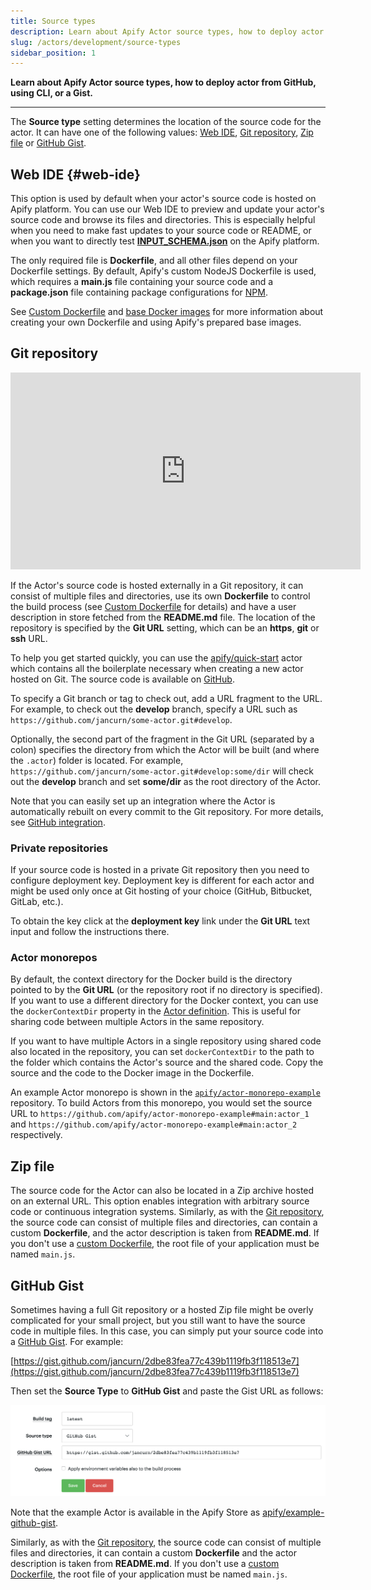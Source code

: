 ```yaml
---
title: Source types
description: Learn about Apify Actor source types, how to deploy actor from GitHub, using CLI, or a Gist.
slug: /actors/development/source-types
sidebar_position: 1
---
```


**Learn about Apify Actor source types, how to deploy actor from GitHub, using CLI, or a Gist.**

---

The **Source type** setting determines the location of the source code for the actor. It can have one of the following values: [Web IDE](#web-ide), [Git repository](#git-repository), [Zip file](#zip-file) or [GitHub Gist](#github-gist).

## Web IDE {#web-ide}

This option is used by default when your actor's source code is hosted on Apify platform. You can use our Web IDE to preview and update your actor's source code and browse its files and directories. This is especially helpful when you need to make fast updates to your source code or README, or when you want to directly test [**INPUT_SCHEMA.json**](../actor_definition/input_schema/index.md) on the Apify platform.

The only required file is **Dockerfile**, and all other files depend on your Dockerfile settings. By default, Apify's custom NodeJS Dockerfile is used, which requires a **main.js** file containing your source code and a **package.json** file containing package configurations for [NPM](https://www.npmjs.com/).

See [Custom Dockerfile](./source_types.md) and [base Docker images](../actor_definition/dockerfile.md) for more information about creating your own Dockerfile and using Apify's prepared base images.

## [](#git-repository)Git repository

<iframe width="560" height="315" src="https://www.youtube-nocookie.com/embed/NEzT_p_RE1Q" title="YouTube video player" frameborder="0" allow="accelerometer; autoplay; clipboard-write; encrypted-media; gyroscope; picture-in-picture; web-share" allowfullscreen></iframe>

If the Actor's source code is hosted externally in a Git repository, it can consist of multiple files and directories, use its own **Dockerfile** to control the build process (see [Custom Dockerfile](./source_types.md) for details) and have a user description in store fetched from the **README.md** file. The location of the repository is specified by the **Git URL** setting, which can be an **https**, **git** or **ssh** URL.

[//]: # (TODO: It's pretty outdated, we should probably update the actor too)
To help you get started quickly, you can use the [apify/quick-start](https://apify.com/apify/quick-start) actor which contains all the boilerplate necessary when creating a new actor hosted on Git. The source code is available on [GitHub](https://github.com/apify/actor-quick-start).

To specify a Git branch or tag to check out, add a URL fragment to the URL. For example, to check out the **develop** branch, specify a URL such as `https://github.com/jancurn/some-actor.git#develop`.

Optionally, the second part of the fragment in the Git URL (separated by a colon) specifies the directory from which the Actor will be built (and where the `.actor`) folder is located. For example, `https://github.com/jancurn/some-actor.git#develop:some/dir` will check out the **develop** branch and set **some/dir** as the root directory of the Actor.

Note that you can easily set up an integration where the Actor is automatically rebuilt on every commit to the Git repository. For more details, see [GitHub integration](./source_types.md).

### [](#private-repositories)Private repositories

If your source code is hosted in a private Git repository then you need to configure deployment key. Deployment key is different for each actor and might be used only once at Git hosting of your choice (GitHub, Bitbucket, GitLab, etc.).

To obtain the key click at the **deployment key** link under the **Git URL** text input and follow the instructions there.

### [](#actor-monorepos)Actor monorepos

By default, the context directory for the Docker build is the directory pointed to by the **Git URL** (or the repository root if no directory is specified). If you want to use a different directory for the Docker context, you can use the `dockerContextDir` property in the [Actor definition](../actor_definition/actor_json.md). This is useful for sharing code between multiple Actors in the same repository.

If you want to have multiple Actors in a single repository using shared code also located in the repository, you can set `dockerContextDir` to the path to the folder which contains the Actor's source and the shared code. Copy the source and the code to the Docker image in the Dockerfile.

An example Actor monorepo is shown in the [`apify/actor-monorepo-example`](https://github.com/apify/actor-monorepo-example) repository. To build Actors from this monorepo, you would set the source URL to `https://github.com/apify/actor-monorepo-example#main:actor_1` and `https://github.com/apify/actor-monorepo-example#main:actor_2` respectively.

## [](#zip-file)Zip file

The source code for the Actor can also be located in a Zip archive hosted on an external URL. This option enables integration with arbitrary source code or continuous integration systems. Similarly, as with the [Git repository](#git-repository), the source code can consist of multiple files and directories, can contain a custom **Dockerfile**, and the actor description is taken from **README.md**. If you don't use a [custom Dockerfile](#custom-dockerfile), the root file of your application must be named `main.js`.

## [](#github-gist)GitHub Gist

Sometimes having a full Git repository or a hosted Zip file might be overly complicated for your small project, but you still want to have the source code in multiple files. In this case, you can simply put your source code into a [GitHub Gist](https://gist.github.com/). For example:

[//]: # (TODO: It's pretty outdated, we should probably update the actor too)
[https://gist.github.com/jancurn/2dbe83fea77c439b1119fb3f118513e7](https://gist.github.com/jancurn/2dbe83fea77c439b1119fb3f118513e7)

Then set the **Source Type** to **GitHub Gist** and paste the Gist URL as follows:

![GitHub Gist settings](./images/source-types-gist-settings.png)

Note that the example Actor is available in the Apify Store as [apify/example-github-gist](https://apify.com/apify/example-github-gist).

Similarly, as with the [Git repository](./source_types.md), the source code can consist of multiple files and directories, it can contain a custom **Dockerfile** and the actor description is taken from **README.md**. If you don't use a [custom Dockerfile](#custom-dockerfile), the root file of your application must be named `main.js`.
